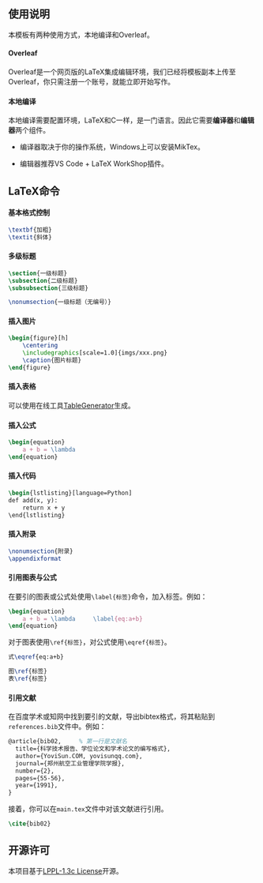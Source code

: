 ## 使用说明

本模板有两种使用方式，本地编译和Overleaf。

#### Overleaf

Overleaf是一个网页版的LaTeX集成编辑环境，我们已经将模板副本上传至Overleaf，你只需注册一个账号，就能立即开始写作。

#### 本地编译

本地编译需要配置环境，LaTeX和C一样，是一门语言。因此它需要**编译器**和**编辑器**两个组件。

+   编译器取决于你的操作系统，Windows上可以安装MikTex。

+   编辑器推荐VS Code + LaTeX WorkShop插件。

## LaTeX命令

#### 基本格式控制

```latex
\textbf{加粗}
\textit{斜体}
```

#### 多级标题

```latex
\section{一级标题}
\subsection{二级标题}
\subsubsection{三级标题}

\nonumsection{一级标题（无编号）}
```

#### 插入图片

```latex
\begin{figure}[h]
    \centering
    \includegraphics[scale=1.0]{imgs/xxx.png}
    \caption{图片标题}
\end{figure}
```

#### 插入表格

可以使用在线工具[TableGenerator](https://www.tablesgenerator.com/)生成。

#### 插入公式

```latex
\begin{equation}
	a + b = \lambda
\end{equation}
```

#### 插入代码

```latex
\begin{lstlisting}[language=Python]
def add(x, y):
	return x + y
\end{lstlisting}
```

#### 插入附录

```latex
\nonumsection{附录}
\appendixformat
```

#### 引用图表与公式

在要引的图表或公式处使用`\label{标签}`命令，加入标签。例如：

```latex
\begin{equation}
	a + b = \lambda		\label{eq:a+b}
\end{equation}
```

对于图表使用`\ref{标签}`，对公式使用`\eqref{标签}`。

```latex
式\eqref{eq:a+b}

图\ref{标签}
表\ref{标签}
```

#### 引用文献

在百度学术或知网中找到要引的文献，导出bibtex格式，将其粘贴到`references.bib`文件中。例如：

```latex
@article{bib02,		% 第一行是文献名
  title={科学技术报告、学位论文和学术论文的编写格式},
  author={YoviSun.COM, yovisunqq.com},
  journal={郑州航空工业管理学院学报},
  number={2},
  pages={55-56},
  year={1991},
}
```

接着，你可以在`main.tex`文件中对该文献进行引用。

```latex
\cite{bib02}
```

## 开源许可

本项目基于[LPPL-1.3c License](https://github.com/blueloveTH/cucthesis/blob/main/License)开源。